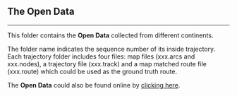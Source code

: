 ## The Open Data
-------------------------------------------------------------------------------

This folder contains the **Open Data** collected from different continents.

The folder name indicates the sequence number of its inside trajectory. Each trajectory folder includes four files: map files (xxx.arcs and xxx.nodes), a trajectory file (xxx.track) and a map matched route file (xxx.route) which could be used as the ground truth route.

The **Open Data** could also be found online by [clicking here](https://zenodo.org/record/57731#.Y9tu2XbP2Hs).
